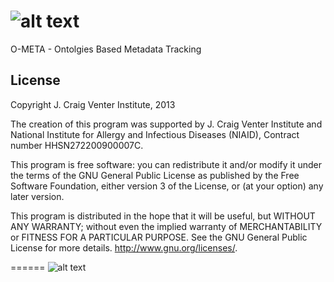 ![alt text](https://raw.github.com/movence/ometa/master/main/src/www/images/ometa_logo.png "O-META")
=====

O-META - Ontolgies Based Metadata Tracking



## License
Copyright J. Craig Venter Institute, 2013

The creation of this program was supported by J. Craig Venter Institute
and National Institute for Allergy and Infectious Diseases (NIAID),
Contract number HHSN272200900007C.

This program is free software: you can redistribute it and/or modify
it under the terms of the GNU General Public License as published by
the Free Software Foundation, either version 3 of the License, or
(at your option) any later version.

This program is distributed in the hope that it will be useful,
but WITHOUT ANY WARRANTY; without even the implied warranty of
MERCHANTABILITY or FITNESS FOR A PARTICULAR PURPOSE.  See the
GNU General Public License for more details.
<http://www.gnu.org/licenses/>.

======
![alt text](https://raw.github.com/movence/ometa/master/main/src/www/images/header-logo.png "JCVI")                  

